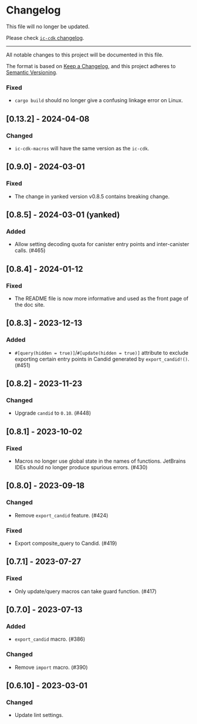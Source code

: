 # Changelog

This file will no longer be updated.

Please check [`ic-cdk` changelog](../ic-cdk/CHANGELOG.md).

---

All notable changes to this project will be documented in this file.

The format is based on [Keep a Changelog](https://keepachangelog.com/en/1.0.0/),
and this project adheres to [Semantic Versioning](https://semver.org/spec/v2.0.0.html).

### Fixed

- `cargo build` should no longer give a confusing linkage error on Linux.

## [0.13.2] - 2024-04-08

### Changed

- `ic-cdk-macros` will have the same version as the `ic-cdk`.

## [0.9.0] - 2024-03-01

### Fixed

- The change in yanked version v0.8.5 contains breaking change.

## [0.8.5] - 2024-03-01 (yanked)

### Added

- Allow setting decoding quota for canister entry points and inter-canister calls. (#465)

## [0.8.4] - 2024-01-12

### Fixed

- The README file is now more informative and used as the front page of the doc site.

## [0.8.3] - 2023-12-13

### Added

- `#[query(hidden = true)]`/`#[update(hidden = true)]` attribute to exclude exporting certain entry points in Candid generated by `export_candid!()`. (#451)

## [0.8.2] - 2023-11-23

### Changed

- Upgrade `candid` to `0.10`. (#448)

## [0.8.1] - 2023-10-02

### Fixed

- Macros no longer use global state in the names of functions. JetBrains IDEs should no longer produce spurious errors. (#430)

## [0.8.0] - 2023-09-18

### Changed

- Remove `export_candid` feature. (#424)

### Fixed

- Export composite_query to Candid. (#419)

## [0.7.1] - 2023-07-27

### Fixed

- Only update/query macros can take guard function. (#417)

## [0.7.0] - 2023-07-13

### Added

- `export_candid` macro. (#386)

### Changed

- Remove `import` macro. (#390)

## [0.6.10] - 2023-03-01

### Changed

- Update lint settings.
